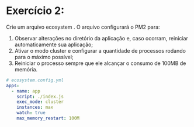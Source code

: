 # Exercício 2:
Crie um arquivo ecosystem . O arquivo configurará o PM2 para:

1. Observar alterações no diretório da aplicação e, caso ocorram, reiniciar automaticamente sua aplicação;
2. Ativar o modo cluster e configurar a quantidade de processos rodando para o máximo possível;
3. Reiniciar o processo sempre que ele alcançar o consumo de 100MB de memória.
```yml
# ecosystem.config.yml
apps:
  - name: app
    script: ./index.js
    exec_mode: cluster
    instances: max
    watch: true
    max_memory_restart: 100M
```
